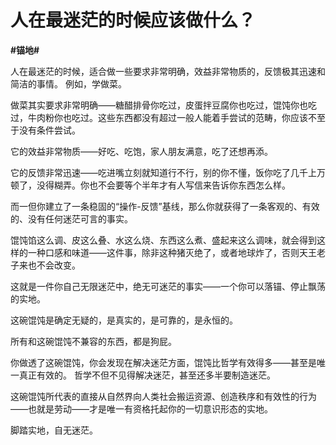 # 人在最迷茫的时候应该做什么？
**#锚地#** 

人在最迷茫的时候，适合做一些要求非常明确，效益非常物质的，反馈极其迅速和简洁的事情。
例如，学做菜。

做菜其实要求非常明确——糖醋排骨你吃过，皮蛋拌豆腐你也吃过，馄饨你也吃过，牛肉粉你也吃过。这些东西都没有超过一般人能着手尝试的范畴，你应该不至于没有条件尝试。

它的效益非常物质——好吃、吃饱，家人朋友满意，吃了还想再添。

它的反馈非常迅速——吃进嘴立刻就知道行不行，别的你不懂，饭你吃了几千上万顿了，没得糊弄。你也不会要等个半年才有人写信来告诉你东西怎么样。

而一但你建立了一条稳固的“操作-反馈”基线，那么你就获得了一条客观的、有效的、没有任何迷茫可言的事实。

馄饨馅这么调、皮这么叠、水这么烧、东西这么煮、盛起来这么调味，就会得到这样的一种口感和味道——这件事，除非这种猪灭绝了，或者地球炸了，否则天王老子来也不会改变。

这就是一件你自己无限迷茫中，绝无可迷茫的事实——一个你可以落锚、停止飘荡的实地。

这碗馄饨是确定无疑的，是真实的，是可靠的，是永恒的。

所有和这碗馄饨不兼容的东西，都是狗屁。

你做透了这碗馄饨，你会发现在解决迷茫方面，馄饨比哲学有效得多——甚至是唯一真正有效的。
哲学不但不见得解决迷茫，甚至还多半要制造迷茫。

这碗馄饨所代表的直接从自然界向人类社会搬运资源、创造秩序和有效性的行为——也就是劳动——才是唯一有资格托起你的一切意识形态的实地。

脚踏实地，自无迷茫。

